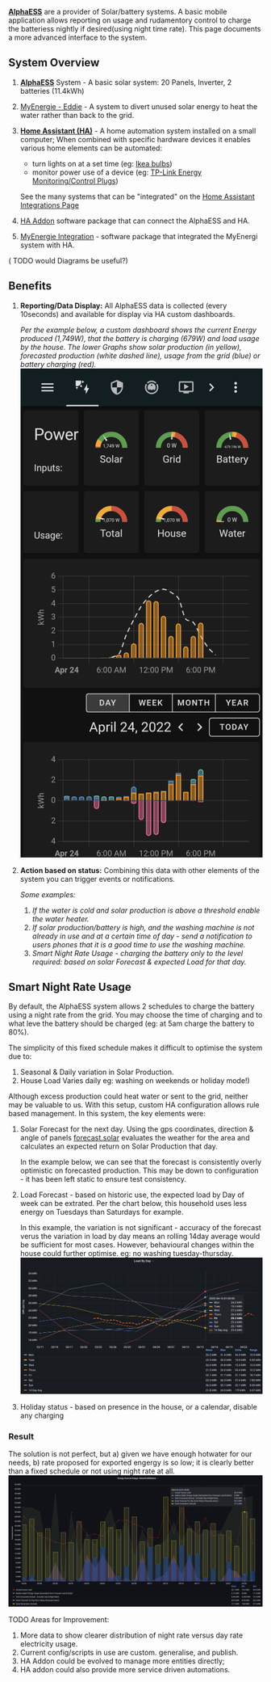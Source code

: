 [**AlphaESS**](https://www.alphaess.com) are a provider of Solar/battery systems. A basic mobile application allows reporting on usage and rudamentory control to charge the batteriess nightly if desired(using night time rate). 
This page documents a more advanced interface to the system.

## System Overview
1. [**AlphaESS**](https://www.alphaess.com) System - A basic solar system: 20 Panels, Inverter, 2 batteries (11.4kWh)
2. [MyEnergie - Eddie](https://myenergi.com/product/eddi/) - A system to divert unused solar energy to heat the water rather than back to the grid.
3. [**Home Assistant (HA)**](https://www.home-assistant.io/) - A home automation system installed on a small computer; When combined with specific hardware devices it enables various home elements can be automated:
   * turn lights on at a set time (eg: [Ikea bulbs](https://www.ikea.com/ie/en/cat/smart-lighting-36812/))
   * monitor power use of a device (eg: [TP-Link Energy Monitoring/Control Plugs](https://www.amazon.co.uk/TP-LINK-Tapo-Wireless-Required-P100/dp/B097YBXHTW?th=1))
   
   See the many systems that can be "integrated" on the [Home Assistant Integrations Page](https://www.home-assistant.io/integrations/)

4. [HA Addon](https://github.com/230delphi/hassio-addons/tree/main/alphaess-proxy-addon) software package that can connect the AlphaESS and HA.
5. [MyEnergie Integration](https://github.com/cjne/ha-myenergi/) - software package that integrated the MyEnergi system with HA.

( TODO would Diagrams be useful?)

## Benefits
1. **Reporting/Data Display:** All AlphaESS data is collected (every 10seconds) and available for display via HA custom dashboards. 

   *Per the example below, a custom dashboard shows the current Energy produced (1,749W), that the battery is charging (679W) and load usage by the house. The lower Graphs show solar production (in yellow), forecasted production (white dashed line), usage from the grid (blue) or battery charging (red).*
   ![images/HomeAssistant-ScreenShot1.jpg](images/HomeAssistant-ScreenShot1.jpg)


2. **Action based on status:** Combining this data with other elements of the system you can trigger events or notifications.

   *Some examples:*
   1. *If the water is cold and solar production is above a threshold enable the water heater.*
   2. *If solar production/battery is high, and the washing machine is not already in use and at a certain time of day - send a notification to users phones that it is a good time to use the washing machine.*
   3. *Smart Night Rate Usage - charging the battery only to the level required: based on solar Forecast & expected Load for that day.*
   

## Smart Night Rate Usage
By default, the AlphaESS system allows 2 schedules to charge the battery using a night rate from the grid. You may choose the time of charging and to what leve the battery should be charged (eg: at 5am charge the battery to 80%).

The simplicity of this fixed schedule makes it difficult to optimise the system due to:
1. Seasonal & Daily variation in Solar Production.
2. House Load Varies daily eg: washing on weekends or holiday mode!)

Although excess production could heat water or sent to the grid, neither may be valuable to us. With this setup, custom HA configuration allows rule based management. In this system, the key elements were: 

1. Solar Forecast for the next day. Using the gps coordinates, direction & angle of panels [forecast.solar](https://forecast.solar/) evaluates the weather for the area and calculates an expected return on Solar Production that day.

   In the example below, we can see that the forecast is consistently overly optimistic on forecasted production. This may be down to configuration - it has been left static to ensure test consistency.

3. Load Forecast - based on historic use, the expected load by Day of week can be extrated. Per the chart below, this household uses less energy on Tuesdays than Saturdays for example.

   In this example, the variation is not significant - accuracy of the forecast verus the variation in load by day means an rolling 14day average would be sufficient for most cases. However, behavioural changes within the house could further optimise. eg: no washing tuesday-thursday. 
![images/load_by_day.png](images/load_by_day.png)

4. Holiday status - based on presence in the house, or a calendar, disable any charging 


### Result
The solution is not perfect, but a) given we have enough hotwater for our needs, b) rate proposed for exported engergy is so low; it is clearly better than a fixed schedule or not using night rate at all.
![images/energy_source_use.png](images/energy_source_use.png)


TODO Areas for Improvement:
1. More data to show clearer distribution of night rate versus day rate electricity usage.
2. Current config/scripts in use are custom. generalise, and publish.
3. HA Addon could be evolved to manage more entities directly; 
4. HA addon could also provide more service driven automations.
